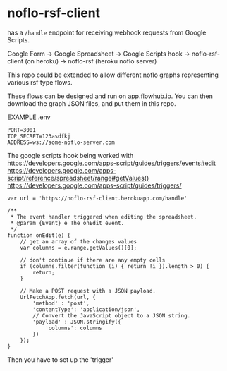 # noflo-rsf-client

has a `/handle` endpoint for receiving webhook requests from Google Scripts. 

Google Form -> Google Spreadsheet -> Google Scripts hook -> noflo-rsf-client (on heroku) -> noflo-rsf (heroku noflo server)

This repo could be extended to allow different noflo graphs representing various rsf type flows. 

These flows can be designed and run on app.flowhub.io. You can then download the graph JSON files, and put them in this repo.

EXAMPLE .env
```
PORT=3001
TOP_SECRET=123asdfkj
ADDRESS=ws://some-noflo-server.com
```


The google scripts hook being worked with
https://developers.google.com/apps-script/guides/triggers/events#edit
https://developers.google.com/apps-script/reference/spreadsheet/range#getValues()
https://developers.google.com/apps-script/guides/triggers/

```
var url = 'https://noflo-rsf-client.herokuapp.com/handle'

/**
 * The event handler triggered when editing the spreadsheet.
 * @param {Event} e The onEdit event.
 */
function onEdit(e) {
    // get an array of the changes values
    var columns = e.range.getValues()[0];
  
    // don't continue if there are any empty cells
    if (columns.filter(function (i) { return !i }).length > 0) {
        return;
    }

    // Make a POST request with a JSON payload.
    UrlFetchApp.fetch(url, {
        'method' : 'post',
        'contentType': 'application/json',
        // Convert the JavaScript object to a JSON string.
        'payload' : JSON.stringify({
            'columns': columns
        })
    });
}
```

Then you have to set up the 'trigger'
